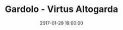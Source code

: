 ---
title: Gardolo - Virtus Altogarda
date: 2017-01-29 19:00:00
squadra-a: Virtus Altogarda
punteggio-a: 65
squadra-b: Bc Gardolo
punteggio-b: 56
partite/squadra: promozione-16-17
luogo: Centro Sportivo Trento Nord
categoria: promozione
---